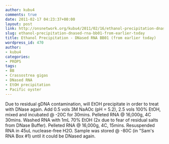 ```yaml
---
author: kubu4
comments: true
date: 2011-02-17 04:23:37+00:00
layout: post
link: http://onsnetwork.org/kubu4/2011/02/16/ethanol-precipitation-dnased-rna-bb01-from-earlier-today/
slug: ethanol-precipitation-dnased-rna-bb01-from-earlier-today
title: Ethanol Precipitation - DNased RNA BB01 (from earlier today)
wordpress_id: 470
author:
- kubu4
categories:
- PROPS
tags:
- BB
- Crassostrea gigas
- DNased RNA
- EtOH precipitation
- Pacific oyster
---
```


Due to residual gDNA contamination, will EtOH precipitate in order to treat with DNase again. Add 0.5 vols 3M NaAOc (pH = 5.2), 2.5 vols 100% EtOH, mixed and incubated @ -20C for 30mins. Pelleted RNA @ 16,000g, 4C 30mins. Washed RNA with 1mL 70% EtOH (2x due to fear of residual salts from DNase Buffer). Pelleted RNA @ 16,000g, 4C, 15mins. Resuspended RNA in 45uL nuclease-free H2O. Sample was stored @ -80C (in "Sam's RNA Box #1) until it could be DNased again.
